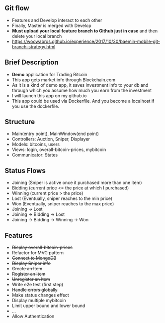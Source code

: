 ## Git flow
- Features and Develop interact to each other
- Finally, Master is merged with Develop 
- **Must upload your local feature branch to Github just in case** and then delete your local branch
- https://woowabros.github.io/experience/2017/10/30/baemin-mobile-git-branch-strategy.html

## Brief Description 
- **Demo** application for Trading Bitcoin
- This app gets market info through Blockchain.com
- As it is a kind of demo app, it saves investment info to your db and through which you assume how much you earn from the investment
- I will launch this app on my github.io 
- This app could be used via Dockerfile. And you become a localhost if you use the dockerfile. 

## Structure
- Main(entry point), MainWindow(end point)
- Controllers: Auction, Sniper, Displayer
- Models: bitcoins, users
- Views: login, overall-bitcoin-prices, mybitcoin
- Communicator: States

## Status Flows
- Joining (Sniper is active once it purchased more than one item)
- Bidding (current price <= the price at which I purchased)
- Winning (current price > the price)
- Lost (Eventually, sniper reaches to the min price)
- Won (Eventually, sniper reaches to the max price)
- Joining -> Lost
- Joining -> Bidding -> Lost
- Joining -> Bidding -> Winning -> Won 

## Features
- ~~Display overall-bitcoin-prices~~
- ~~Refactor for MVC pattern~~ 
- ~~Connect to MongoDB~~
- ~~Display Sniper info~~
- ~~Create an Item~~
- ~~Register an Item~~
- ~~Unregister an Item~~
- Write e2e test (first step)
- ~~Handle errors globally~~
- Make status changes effect
- Display multiple mybitcoin
- Limit upper bound and lower bound
- ...
- Allow Authentication  